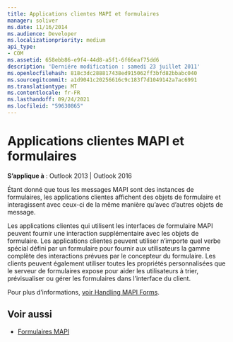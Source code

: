 ```yaml
---
title: Applications clientes MAPI et formulaires
manager: soliver
ms.date: 11/16/2014
ms.audience: Developer
ms.localizationpriority: medium
api_type:
- COM
ms.assetid: 658ebb86-e9f4-44d8-a5f1-6f66eaf75dd6
description: 'Derniére modification : samedi 23 juillet 2011'
ms.openlocfilehash: 818c3dc288817438ed915062ff3bfd82bbabc040
ms.sourcegitcommit: a1d9041c20256616c9c183f7d1049142a7ac6991
ms.translationtype: MT
ms.contentlocale: fr-FR
ms.lasthandoff: 09/24/2021
ms.locfileid: "59630865"
---
```

# <a name="forms-and-mapi-client-applications"></a>Applications clientes MAPI et formulaires

**S’applique à** : Outlook 2013 | Outlook 2016 
  
Étant donné que tous les messages MAPI sont des instances de formulaires, les applications clientes affichent des objets de formulaire et interagissent avec ceux-ci de la même manière qu’avec d’autres objets de message.
  
Les applications clientes qui utilisent les interfaces de formulaire MAPI peuvent fournir une interaction supplémentaire avec les objets de formulaire. Les applications clientes peuvent utiliser n’importe quel verbe spécial défini par un formulaire pour fournir aux utilisateurs la gamme complète des interactions prévues par le concepteur du formulaire. Les clients peuvent également utiliser toutes les propriétés personnalisées que le serveur de formulaires expose pour aider les utilisateurs à trier, prévisualiser ou gérer les formulaires dans l’interface du client.
  
Pour plus d’informations, [voir Handling MAPI Forms](handling-mapi-forms.md).
  
## <a name="see-also"></a>Voir aussi

- [Formulaires MAPI](mapi-forms.md)

